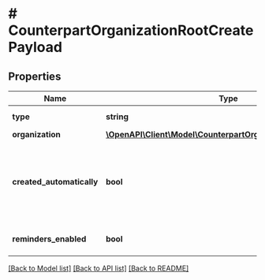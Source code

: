 # # CounterpartOrganizationRootCreatePayload

## Properties

Name | Type | Description | Notes
------------ | ------------- | ------------- | -------------
**type** | **string** | Must be \&quot;organization\&quot;. |
**organization** | [**\OpenAPI\Client\Model\CounterpartOrganizationCreatePayload**](CounterpartOrganizationCreatePayload.md) |  |
**created_automatically** | **bool** | &#x60;true&#x60; if the counterpart was created automatically by Monite when processing incoming invoices with OCR. &#x60;false&#x60; if the counterpart was created by the API client. | [optional] [default to false]
**reminders_enabled** | **bool** |  | [optional] [default to true]

[[Back to Model list]](../../README.md#models) [[Back to API list]](../../README.md#endpoints) [[Back to README]](../../README.md)

